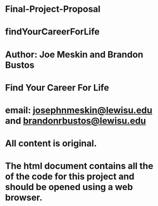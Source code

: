 # Final-Project-Proposal
# findYourCareerForLife
# Author: Joe Meskin and Brandon Bustos
# Find Your Career For Life
# email: josephnmeskin@lewisu.edu and brandonrbustos@lewisu.edu
# All content is original.
# The html document contains all the of the code for this project and should be opened using a web browser.
